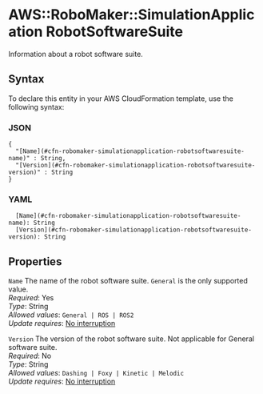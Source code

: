 # AWS::RoboMaker::SimulationApplication RobotSoftwareSuite<a name="aws-properties-robomaker-simulationapplication-robotsoftwaresuite"></a>

Information about a robot software suite\.

## Syntax<a name="aws-properties-robomaker-simulationapplication-robotsoftwaresuite-syntax"></a>

To declare this entity in your AWS CloudFormation template, use the following syntax:

### JSON<a name="aws-properties-robomaker-simulationapplication-robotsoftwaresuite-syntax.json"></a>

```
{
  "[Name](#cfn-robomaker-simulationapplication-robotsoftwaresuite-name)" : String,
  "[Version](#cfn-robomaker-simulationapplication-robotsoftwaresuite-version)" : String
}
```

### YAML<a name="aws-properties-robomaker-simulationapplication-robotsoftwaresuite-syntax.yaml"></a>

```
  [Name](#cfn-robomaker-simulationapplication-robotsoftwaresuite-name): String
  [Version](#cfn-robomaker-simulationapplication-robotsoftwaresuite-version): String
```

## Properties<a name="aws-properties-robomaker-simulationapplication-robotsoftwaresuite-properties"></a>

`Name`  <a name="cfn-robomaker-simulationapplication-robotsoftwaresuite-name"></a>
The name of the robot software suite\. `General` is the only supported value\.  
*Required*: Yes  
*Type*: String  
*Allowed values*: `General | ROS | ROS2`  
*Update requires*: [No interruption](https://docs.aws.amazon.com/AWSCloudFormation/latest/UserGuide/using-cfn-updating-stacks-update-behaviors.html#update-no-interrupt)

`Version`  <a name="cfn-robomaker-simulationapplication-robotsoftwaresuite-version"></a>
The version of the robot software suite\. Not applicable for General software suite\.  
*Required*: No  
*Type*: String  
*Allowed values*: `Dashing | Foxy | Kinetic | Melodic`  
*Update requires*: [No interruption](https://docs.aws.amazon.com/AWSCloudFormation/latest/UserGuide/using-cfn-updating-stacks-update-behaviors.html#update-no-interrupt)